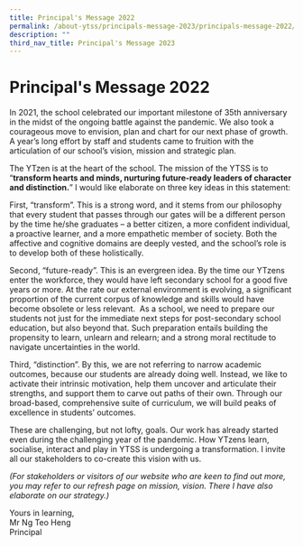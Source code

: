 ```yaml
---
title: Principal's Message 2022
permalink: /about-ytss/principals-message-2023/principals-message-2022/
description: ""
third_nav_title: Principal's Message 2023
---
```

# **Principal's Message 2022**

In 2021, the school celebrated our important milestone of 35th anniversary in the midst of the ongoing battle against the pandemic. We also took a courageous move to envision, plan and chart for our next phase of growth. A year’s long effort by staff and students came to fruition with the articulation of our school’s vision, mission and strategic plan.  

The YTzen is at the heart of the school. The mission of the YTSS is to “**transform hearts and minds, nurturing future-ready leaders of character and distinction.**” I would like elaborate on three key ideas in this statement:

First, “transform”. This is a strong word, and it stems from our philosophy that every student that passes through our gates will be a different person by the time he/she graduates – a better citizen, a more confident individual, a proactive learner, and a more empathetic member of society. Both the affective and cognitive domains are deeply vested, and the school’s role is to develop both of these holistically.

Second, “future-ready”. This is an evergreen idea. By the time our YTzens enter the workforce, they would have left secondary school for a good five years or more. At the rate our external environment is evolving, a significant proportion of the current corpus of knowledge and skills would have become obsolete or less relevant.  As a school, we need to prepare our students not just for the immediate next steps for post-secondary school education, but also beyond that. Such preparation entails building the propensity to learn, unlearn and relearn; and a strong moral rectitude to navigate uncertainties in the world.

Third, “distinction”. By this, we are not referring to narrow academic outcomes, because our students are already doing well. Instead, we like to activate their intrinsic motivation, help them uncover and articulate their strengths, and support them to carve out paths of their own. Through our broad-based, comprehensive suite of curriculum, we will build peaks of excellence in students’ outcomes.

These are challenging, but not lofty, goals. Our work has already started even during the challenging year of the pandemic. How YTzens learn, socialise, interact and play in YTSS is undergoing a transformation. I invite all our stakeholders to co-create this vision with us.

_(For stakeholders or visitors of our website who are keen to find out more, you may refer to our refresh page on mission, vision. There I have also elaborate on our strategy.)_ 

Yours in learning,    
Mr Ng Teo Heng    
Principal